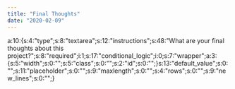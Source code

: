 ```yaml
---
title: "Final Thoughts"
date: "2020-02-09"
---
```


a:10:{s:4:"type";s:8:"textarea";s:12:"instructions";s:48:"What are your final thoughts about this project?";s:8:"required";i:1;s:17:"conditional\_logic";i:0;s:7:"wrapper";a:3:{s:5:"width";s:0:"";s:5:"class";s:0:"";s:2:"id";s:0:"";}s:13:"default\_value";s:0:"";s:11:"placeholder";s:0:"";s:9:"maxlength";s:0:"";s:4:"rows";s:0:"";s:9:"new\_lines";s:0:"";}
